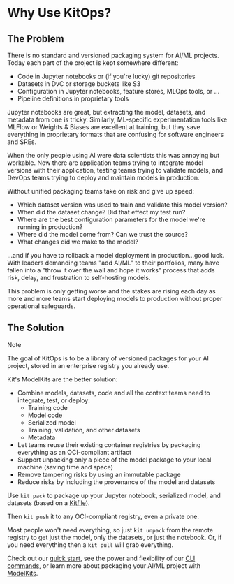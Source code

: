 # Why Use KitOps?

## The Problem

There is no standard and versioned packaging system for AI/ML projects. Today each part of the project is kept somewhere different:
* Code in Jupyter notebooks or (if you're lucky) git repositories 
* Datasets in DvC or storage buckets like S3
* Configuration in Jupyter notebooks, feature stores, MLOps tools, or ...
* Pipeline definitions in proprietary tools

Jupyter notebooks are great, but extracting the model, datasets, and metadata from one is tricky. Similarly, ML-specific experimentation tools like MLFlow or Weights & Biases are excellent at training, but they save everything in proprietary formats that are confusing for software engineers and SREs.

When the only people using AI were data scientists this was annoying but workable. Now there are application teams trying to integrate model versions with their application, testing teams trying to validate models, and DevOps teams trying to deploy and maintain models in production.

Without unified packaging teams take on risk and give up speed:
* Which dataset version was used to train and validate this model version?
* When did the dataset change? Did that effect my test run?
* Where are the best configuration parameters for the model we're running in production?
* Where did the model come from? Can we trust the source?
* What changes did we make to the model?

...and if you have to rollback a model deployment in production...good luck. With leaders demanding teams "add AI/ML" to their portfolios, many have fallen into a "throw it over the wall and hope it works" process that adds risk, delay, and frustration to self-hosting models.

This problem is only getting worse and the stakes are rising each day as more and more teams start deploying models to production without proper operational safeguards.

## The Solution

> [!NOTE]
> The goal of KitOps is to be a library of versioned packages for your AI project, stored in an enterprise registry you already use.

Kit's ModelKits are the better solution:
* Combine models, datasets, code and all the context teams need to integrate, test, or deploy:
  * Training code
  * Model code
  * Serialized model
  * Training, validation, and other datasets
  * Metadata
* Let teams reuse their existing container registries by packaging everything as an OCI-compliant artifact
* Support unpacking only a piece of the model package to your local machine (saving time and space)
* Remove tampering risks by using an immutable package
* Reduce risks by including the provenance of the model and datasets

Use `kit pack` to package up your Jupyter notebook, serialized model, and datasets (based on a [Kitfile](./kitfile/structure.md)).

Then `kit push` it to any OCI-compliant registry, even a private one.

Most people won't need everything, so just `kit unpack` from the remote registry to get just the model, only the datasets, or just the notebook. Or, if you need everything then a `kit pull` will grab everything.

Check out our [quick start](./quick-start.md), see the power and flexibility of our [CLI commands](./cli/cli-reference.md), or learn more about packaging your AI/ML project with [ModelKits](./modelkit/intro.md).
